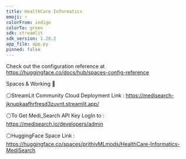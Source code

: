 ```yaml
---
title: HealthCare Informatics
emoji: ⚡
colorFrom: indigo
colorTo: green
sdk: streamlit
sdk_version: 1.28.2
app_file: app.py
pinned: false
---
```


Check out the configuration reference at https://huggingface.co/docs/hub/spaces-config-reference

Spaces & Working 🔗

⚪StreamLit Community Cloud Deployment Link : https://medisearch-jknupkaafhrfresd3zuvnt.streamlit.app/

⚪To Get Medi_Search API Key LogIn to : https://medisearch.io/developers/admin

⚪HuggingFace Space Link : https://huggingface.co/spaces/prithivMLmods/HealthCare-Informatics-MediSearch
